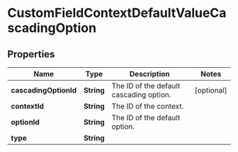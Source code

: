 # CustomFieldContextDefaultValueCascadingOption

## Properties
Name | Type | Description | Notes
------------ | ------------- | ------------- | -------------
**cascadingOptionId** | **String** | The ID of the default cascading option. |  [optional]
**contextId** | **String** | The ID of the context. | 
**optionId** | **String** | The ID of the default option. | 
**type** | **String** |  | 
